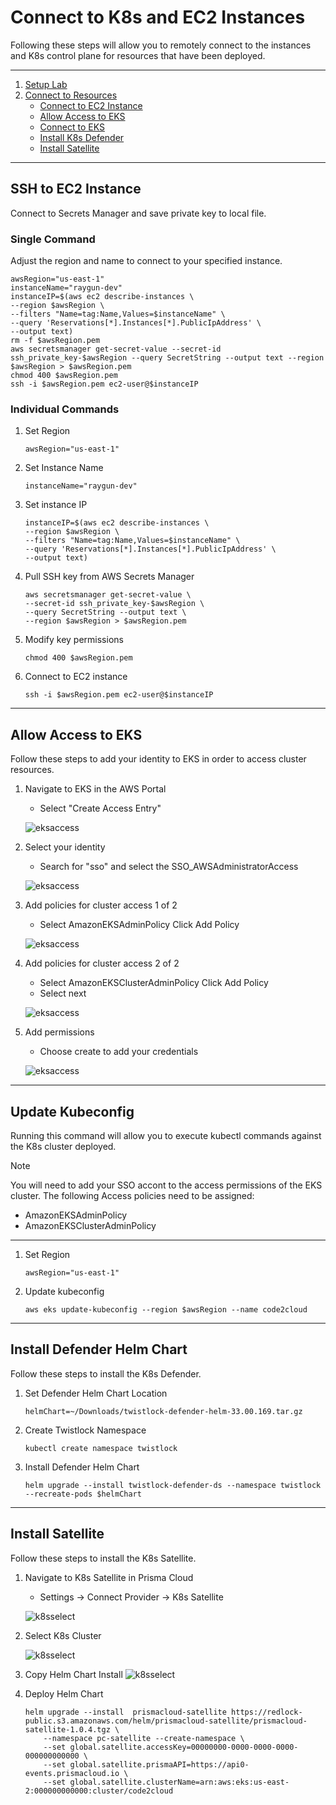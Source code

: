 # Connect to K8s and EC2 Instances

Following these steps will allow you to remotely connect to the instances and K8s control plane for resources that have been deployed. 

---

1. [Setup Lab](/docs/Setup/README.md)
2. [Connect to Resources](/docs/Connect/README.md)
    - [Connect to EC2 Instance](#ssh-to-ec2-instance)
    - [Allow Access to EKS](#allow-access-to-eks)
    - [Connect to EKS](#update-kubeconfig)
    - [Install K8s Defender](#install-defender-helm-chart)
    - [Install Satellite](#install-satellite)

---

## SSH to EC2 Instance

Connect to Secrets Manager and save private key to local file.

### Single Command

Adjust the region and name to connect to your specified instance.

```Shell
awsRegion="us-east-1"
instanceName="raygun-dev"
instanceIP=$(aws ec2 describe-instances \
--region $awsRegion \
--filters "Name=tag:Name,Values=$instanceName" \
--query 'Reservations[*].Instances[*].PublicIpAddress' \
--output text)
rm -f $awsRegion.pem
aws secretsmanager get-secret-value --secret-id ssh_private_key-$awsRegion --query SecretString --output text --region $awsRegion > $awsRegion.pem
chmod 400 $awsRegion.pem     
ssh -i $awsRegion.pem ec2-user@$instanceIP    
```

### Individual Commands

1. Set Region 
    ```Shell
    awsRegion="us-east-1"
    ```

1. Set Instance Name
    ```Shell
    instanceName="raygun-dev"
    ```

3. Set instance IP
    ```Shell
    instanceIP=$(aws ec2 describe-instances \ 
    --region $awsRegion \ 
    --filters "Name=tag:Name,Values=$instanceName" \ 
    --query 'Reservations[*].Instances[*].PublicIpAddress' \ 
    --output text)
    ```

4. Pull SSH key from AWS Secrets Manager
    ```Shell
    aws secretsmanager get-secret-value \ 
    --secret-id ssh_private_key-$awsRegion \ 
    --query SecretString --output text \ 
    --region $awsRegion > $awsRegion.pem
    ```

5. Modify key permissions
    ```Shell
    chmod 400 $awsRegion.pem 
    ```

6. Connect to EC2 instance
    ```Shell
    ssh -i $awsRegion.pem ec2-user@$instanceIP
    ```

---

## Allow Access to EKS

Follow these steps to add your identity to EKS in order to access cluster resources. 

1. Navigate to EKS in the AWS Portal
    - Select "Create Access Entry"

    ![eksaccess](/images/eks-permissions/step1.png)
    
2. Select your identity
    - Search for "sso" and select the SSO_AWSAdministratorAccess

    ![eksaccess](/images/eks-permissions/step2.png)

3. Add policies for cluster access 1 of 2
    - Select AmazonEKSAdminPolicy Click Add Policy

    ![eksaccess](/images/eks-permissions/step3.png)

4. Add policies for cluster access 2 of 2
    - Select AmazonEKSClusterAdminPolicy Click Add Policy
    - Select next

    ![eksaccess](/images/eks-permissions/step4.png)

5. Add permissions
    - Choose create to add your credentials

    ![eksaccess](/images/eks-permissions/step5.png)

---

## Update Kubeconfig

Running this command will allow you to execute kubectl commands against the K8s cluster deployed. 

> [!NOTE]
> You will need to add your SSO accont to the access permissions of the EKS cluster. The following Access policies need to be assigned:
>   - AmazonEKSAdminPolicy
>   - AmazonEKSClusterAdminPolicy

---

1. Set Region 
    ```Shell
    awsRegion="us-east-1"
    ```
    
2. Update kubeconfig
    ```Shell
    aws eks update-kubeconfig --region $awsRegion --name code2cloud
    ```

---

## Install Defender Helm Chart

Follow these steps to install the K8s Defender. 


1. Set Defender Helm Chart Location
    ```Shell
    helmChart=~/Downloads/twistlock-defender-helm-33.00.169.tar.gz
    ```
    
2. Create Twistlock Namespace
    ```Shell
    kubectl create namespace twistlock
    ```


3. Install Defender Helm Chart
    ```Shell
    helm upgrade --install twistlock-defender-ds --namespace twistlock --recreate-pods $helmChart
    ```

---

## Install Satellite

Follow these steps to install the K8s Satellite. 


1. Navigate to K8s Satellite in Prisma Cloud
    - Settings -> Connect Provider -> K8s Satellite

    ![k8sselect](/images/pc-satellite/step1.png)
    
2. Select K8s Cluster

    ![k8sselect](/images/pc-satellite/step2.png)


3. Copy Helm Chart Install
![k8sselect](/images/pc-satellite/step3.png)

4. Deploy Helm Chart
    ```Shell
    helm upgrade --install  prismacloud-satellite https://redlock-public.s3.amazonaws.com/helm/prismacloud-satellite/prismacloud-satellite-1.0.4.tgz \
        --namespace pc-satellite --create-namespace \
        --set global.satellite.accessKey=00000000-0000-0000-0000-000000000000 \
        --set global.satellite.prismaAPI=https://api0-events.prismacloud.io \
        --set global.satellite.clusterName=arn:aws:eks:us-east-2:000000000000:cluster/code2cloud
    ```